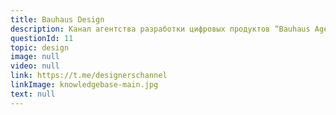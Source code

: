 ```yaml
---
title: Bauhaus Design
description: Канал агентства разработки цифровых продуктов “Bauhaus Agency” о дизайне во всех его проявлениях. По вопросам фидбека - @kopyl.
questionId: 11
topic: design
image: null
video: null
link: https://t.me/designerschannel
linkImage: knowledgebase-main.jpg
text: null
---
```

